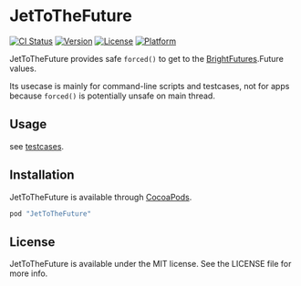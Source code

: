 # JetToTheFuture

[![CI Status](http://img.shields.io/travis/banjun/JetToTheFuture.svg?style=flat)](https://travis-ci.org/banjun/JetToTheFuture)
[![Version](https://img.shields.io/cocoapods/v/JetToTheFuture.svg?style=flat)](http://cocoapods.org/pods/JetToTheFuture)
[![License](https://img.shields.io/cocoapods/l/JetToTheFuture.svg?style=flat)](http://cocoapods.org/pods/JetToTheFuture)
[![Platform](https://img.shields.io/cocoapods/p/JetToTheFuture.svg?style=flat)](http://cocoapods.org/pods/JetToTheFuture)

JetToTheFuture provides safe `forced()` to get to the [BrightFutures](https://github.com/Thomvis/BrightFutures).Future values.

Its usecase is mainly for command-line scripts and testcases, not for apps because `forced()` is potentially unsafe on main thread.


## Usage

see [testcases](Example/Tests/Tests.swift).

## Installation

JetToTheFuture is available through [CocoaPods](http://cocoapods.org).

```ruby
pod "JetToTheFuture"
```

## License

JetToTheFuture is available under the MIT license. See the LICENSE file for more info.
